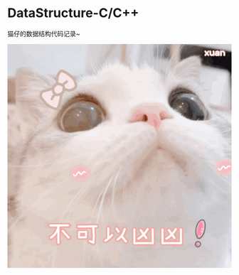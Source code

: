 # DataStructure-C/C++
猫仔的数据结构代码记录~

![image](https://github.com/Maozai-Teng/DataStructure-C/blob/master/QQ%E5%9B%BE%E7%89%8720200221220037.gif)
